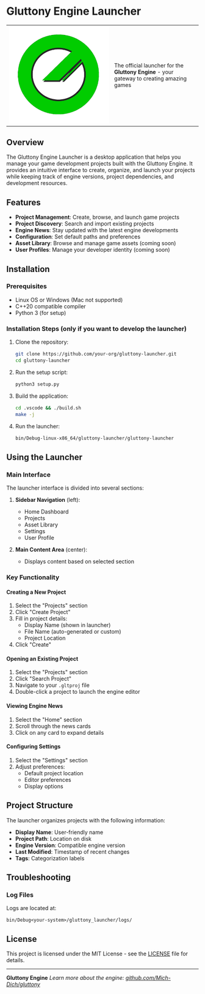 # Gluttony Engine Launcher

<table style="border: none; width: 100%;">
  <tr>
    <td>
      <img src="assets/images/logo.png?raw=true" alt="Main Logo" title="mich" style="width: 100; height: 100; border: none;">
    </td>
    <td style="vertical-align: middle;">
      The official launcher for the <strong>Gluttony Engine</strong> - your gateway to creating amazing games
    </td>
  </tr>
</table>


## Overview

The Gluttony Engine Launcher is a desktop application that helps you manage your game development projects built with the Gluttony Engine. It provides an intuitive interface to create, organize, and launch your projects while keeping track of engine versions, project dependencies, and development resources.

## Features

- **Project Management**: Create, browse, and launch game projects
- **Project Discovery**: Search and import existing projects
- **Engine News**: Stay updated with the latest engine developments
- **Configuration**: Set default paths and preferences
- **Asset Library**: Browse and manage game assets (coming soon)
- **User Profiles**: Manage your developer identity (coming soon)

## Installation

### Prerequisites
- Linux OS or Windows (Mac not supported)
- C++20 compatible compiler
- Python 3 (for setup)

### Installation Steps (only if you want to develop the launcher)
1. Clone the repository:
   ```bash
   git clone https://github.com/your-org/gluttony-launcher.git
   cd gluttony-launcher
   ```

2. Run the setup script:
   ```bash
   python3 setup.py
   ```

3. Build the application:
   ```bash
   cd .vscode && ./build.sh
   make -j
   ```

4. Run the launcher:
   ```bash
   bin/Debug-linux-x86_64/gluttony-launcher/gluttony-launcher
   ```

## Using the Launcher

### Main Interface
The launcher interface is divided into several sections:

1. **Sidebar Navigation** (left):
   - Home Dashboard
   - Projects
   - Asset Library
   - Settings
   - User Profile

2. **Main Content Area** (center):
   - Displays content based on selected section

### Key Functionality

#### Creating a New Project
1. Select the "Projects" section
2. Click "Create Project"
3. Fill in project details:
   - Display Name (shown in launcher)
   - File Name (auto-generated or custom)
   - Project Location
4. Click "Create"

#### Opening an Existing Project
1. Select the "Projects" section
2. Click "Search Project"
3. Navigate to your `.gltproj` file
4. Double-click a project to launch the engine editor

#### Viewing Engine News
1. Select the "Home" section
2. Scroll through the news cards
3. Click on any card to expand details

#### Configuring Settings
1. Select the "Settings" section
2. Adjust preferences:
   - Default project location
   - Editor preferences
   - Display options

## Project Structure

The launcher organizes projects with the following information:
- **Display Name**: User-friendly name
- **Project Path**: Location on disk
- **Engine Version**: Compatible engine version
- **Last Modified**: Timestamp of recent changes
- **Tags**: Categorization labels

## Troubleshooting

### Log Files
Logs are located at:
```
bin/Debug<your-system>/gluttony_launcher/logs/
```

## License

This project is licensed under the MIT License - see the [LICENSE](LICENSE) file for details.

---

**Gluttony Engine**
*Learn more about the engine: [github.com/Mich-Dich/gluttony](https://github.com/your-org/gluttony-engine)*
